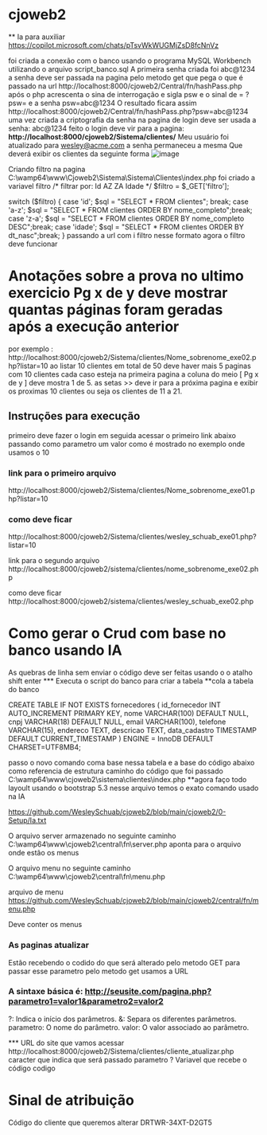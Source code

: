 # cjoweb2
** Ia para auxiliar
https://copilot.microsoft.com/chats/pTsvWkWUGMjZsD8fcNnVz

foi criada a conexão com o banco usando o programa MySQL Workbench utilizando o arquivo script_banco.sql
A primeira senha criada foi abc@1234
a senha deve ser passada na pagina pelo metodo get que pega o que é passado na url 
http://localhost:8000/cjoweb2/Central/fn/hashPass.php
após o php acrescenta o sina de interrogação e sigla psw e o sinal de =  ?psw= e a senha psw=abc@1234
O resultado ficara assim
http://localhost:8000/cjoweb2/Central/fn/hashPass.php?psw=abc@1234
uma vez criada a criptografia da senha na pagina de login deve ser usada a senha: abc@1234
feito o login deve vir para a pagina: **http://localhost:8000/cjoweb2/Sistema/clientes/**
Meu usuário foi atualizado para wesley@acme.com a senha permaneceu a mesma
Que deverá exibir os clientes da seguinte forma
![image](https://github.com/user-attachments/assets/2446562b-6bd8-4fe8-975e-3746fe77595c)

Criando filtro
na pagina C:\wamp64\www\Cjoweb2\Sistema\Sistema\Clientes\index.php
foi criado a variavel filtro
/*
filtrar por:
Id
AZ
ZA
Idade
*/
$filtro =  $_GET['filtro'];

switch ($filtro) {
    case 'id'; 
        $sql = "SELECT * FROM clientes"; break;
    case 'a-z'; 
        $sql = "SELECT * FROM clientes ORDER BY nome_completo";break;
    case 'z-a';
         $sql = "SELECT * FROM clientes ORDER BY nome_completo DESC";break;
    case 'idade';
        $sql = "SELECT * FROM clientes ORDER BY dt_nasc";break;
}
passando a url com i filtro nesse formato agora o filtro deve funcionar

# Anotações sobre a prova no ultimo exercicio Pg x de y deve mostrar quantas páginas foram geradas após a execução anterior
por exemplo :
http://localhost:8000/cjoweb2/Sistema/clientes/Nome_sobrenome_exe02.php?listar=10
ao listar 10 clientes em total de 50 deve haver mais 5 paginas com 10 clientes cada caso esteja na primeira pagina a coluna do meio 
[ Pg x de y ] deve mostra 1 de 5.
as setas >> deve ir para a próxima pagina e exibir os proximas 10 clientes ou seja os clientes de 11 a 21.

## Instruções para execução
primeiro deve fazer o login em seguida acessar o primeiro link abaixo passando como parametro um valor como é mostrado no exemplo onde usamos o 10
### link para o primeiro arquivo
http://localhost:8000/cjoweb2/Sistema/clientes/Nome_sobrenome_exe01.php?listar=10

### como deve ficar
http://localhost:8000/cjoweb2/Sistema/clientes/wesley_schuab_exe01.php?listar=10

link para o segundo arquivo
http://localhost:8000/cjoweb2/sistema/clientes/nome_sobrenome_exe02.php

como deve ficar
http://localhost:8000/cjoweb2/sistema/clientes/wesley_schuab_exe02.php

# Como gerar o Crud com base no banco usando IA

As quebras de linha sem enviar o código deve ser feitas usando o o atalho  shift enter 
*** Executa o script do banco para criar a tabela
**cola a tabela do banco 

CREATE TABLE IF NOT EXISTS fornecedores (
    id_fornecedor INT AUTO_INCREMENT PRIMARY KEY,
    nome VARCHAR(100) DEFAULT NULL,
    cnpj VARCHAR(18) DEFAULT NULL,
    email VARCHAR(100),
    telefone VARCHAR(15),
    endereco TEXT,
    descricao TEXT,
    data_cadastro TIMESTAMP DEFAULT CURRENT_TIMESTAMP
) ENGINE = InnoDB DEFAULT CHARSET=UTF8MB4;

passo o novo comando
coma base nessa tabela e a base do código abaixo como referencia de estrutura 
caminho do código que foi passado
C:\wamp64\www\cjoweb2\sistema\clientes\index.php
**agora faço todo layoult usando o bootstrap 5.3 
nesse arquivo temos o exato comando usado na IA

https://github.com/WesleySchuab/cjoweb2/blob/main/cjoweb2/0-Setup/Ia.txt

O arquivo server armazenado no seguinte caminho 
C:\wamp64\www\cjoweb2\central\fn\server.php
aponta para o arquivo onde estão os menus 

O arquivo menu no seguinte caminho 
C:\wamp64\www\cjoweb2\central\fn\menu.php

arquivo de menu
https://github.com/WesleySchuab/cjoweb2/blob/main/cjoweb2/central/fn/menu.php

Deve conter os menus 

### As paginas atualizar
Estão recebendo o codido do que será alterado pelo metodo GET
para passar esse parametro pelo metodo get usamos a URL

### A sintaxe básica é: http://seusite.com/pagina.php?parametro1=valor1&parametro2=valor2
?: Indica o início dos parâmetros.
&: Separa os diferentes parâmetros.
parametro: O nome do parâmetro.
valor: O valor associado ao parâmetro.

*** URL do site que vamos acessar
http://localhost:8000/cjoweb2/Sistema/clientes/cliente_atualizar.php
caracter que indica que será passado parametro 
?
Variavel que recebe o código 
codigo

Sinal de atribuição 
=
Código do cliente que queremos alterar
DRTWR-34XT-D2GT5
